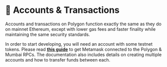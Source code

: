 # 💼 Accounts & Transactions

Accounts and transactions on Polygon function exactly the same as they do on mainnet Ethereum, except with lower gas fees and faster finality while maintaining the same security standards.

In order to start developing, you will need an account with some testnet tokens. Please read [**this guide**](https://docs.polygon.technology/docs/develop/metamask/config-polygon-on-metamask) to get Metamask connected to the Polygon & Mumbai RPCs. The documentation also includes details on creating multiple accounts and how to transfer funds between each.

